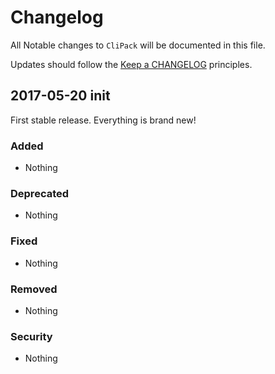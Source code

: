 # Changelog

All Notable changes to `CliPack` will be documented in this file.

Updates should follow the [Keep a CHANGELOG](https://raw.githubusercontent.com/myForksFiles/clipack/master/CHANGELOG.md) principles.

## 2017-05-20 init
First stable release. Everything is brand new!

### Added
- Nothing

### Deprecated
- Nothing

### Fixed
- Nothing

### Removed
- Nothing

### Security
- Nothing
